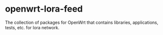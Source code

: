 # openwrt-lora-feed
The collection of packages for OpenWrt that contains libraries, applications, tests, etc. for lora network.

